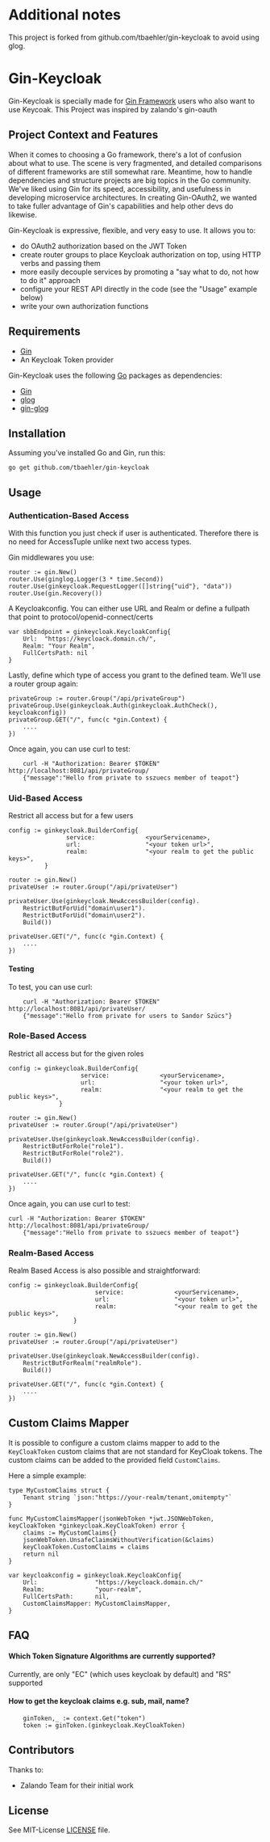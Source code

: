 #   Additional notes
This project is forked from github.com/tbaehler/gin-keycloak to avoid using glog.

# Gin-Keycloak

Gin-Keycloak is specially made for [Gin Framework](https://github.com/gin-gonic/gin)
users who also want to use Keycoak.
This Project was inspired by zalando's gin-oauth

## Project Context and Features

When it comes to choosing a Go framework, there's a lot of confusion
about what to use. The scene is very fragmented, and detailed
comparisons of different frameworks are still somewhat rare. Meantime,
how to handle dependencies and structure projects are big topics in
the Go community. We've liked using Gin for its speed,
accessibility, and usefulness in developing microservice
architectures. In creating Gin-OAuth2, we wanted to take fuller
advantage of Gin's capabilities and help other devs do likewise.

Gin-Keycloak is expressive, flexible, and very easy to use. It allows you to:
- do OAuth2 authorization based on the JWT Token
- create router groups to place Keycloak authorization on top, using HTTP verbs and passing them
- more easily decouple services by promoting a "say what to do, not how to do it" approach
- configure your REST API directly in the code (see the "Usage" example below)
- write your own authorization functions

## Requirements

- [Gin](https://github.com/gin-gonic/gin)
- An Keycloak Token provider

Gin-Keycloak uses the following [Go](https://golang.org/) packages as
dependencies:

* [Gin](https://github.com/gin-gonic/gin)
* [glog](https://github.com/golang/glog)
* [gin-glog](https://github.com/szuecs/gin-glog)

## Installation

Assuming you've installed Go and Gin, run this:

    go get github.com/tbaehler/gin-keycloak

## Usage

### Authentication-Based Access

With this function you just check if user is authenticated. Therefore there is no need for AccessTuple unlike next two access types.

Gin middlewares you use:

    router := gin.New()
    router.Use(ginglog.Logger(3 * time.Second))
    router.Use(ginkeycloak.RequestLogger([]string{"uid"}, "data"))
    router.Use(gin.Recovery())

A Keycloakconfig. You can either use URL and Realm or define a fullpath that point to protocol/openid-connect/certs

    var sbbEndpoint = ginkeycloak.KeycloakConfig{
        Url:  "https://keycloack.domain.ch/",
        Realm: "Your Realm",
        FullCertsPath: nil
    }

Lastly, define which type of access you grant to the defined
team. We'll use a router group again:


    privateGroup := router.Group("/api/privateGroup")
    privateGroup.Use(ginkeycloak.Auth(ginkeycloak.AuthCheck(), keycloakconfig))
    privateGroup.GET("/", func(c *gin.Context) {
    	....
    })

Once again, you can use curl to test:

        curl -H "Authorization: Bearer $TOKEN" http://localhost:8081/api/privateGroup/
        {"message":"Hello from private to sszuecs member of teapot"}


### Uid-Based Access

Restrict all access but for a few users

    config := ginkeycloak.BuilderConfig{
              		service:              <yourServicename>,
              		url:                  "<your token url>",
              		realm:                "<your realm to get the public keys>",
              }

    router := gin.New()
    privateUser := router.Group("/api/privateUser")

    privateUser.Use(ginkeycloak.NewAccessBuilder(config).
        RestrictButForUid("domain\user1").
        RestrictButForUid("domain\user2").
        Build())

    privateUser.GET("/", func(c *gin.Context) {
    	....
    })

#### Testing

To test, you can use curl:

        curl -H "Authorization: Bearer $TOKEN" http://localhost:8081/api/privateUser/
        {"message":"Hello from private for users to Sandor Szücs"}

### Role-Based Access

Restrict all access but for the given roles


    config := ginkeycloak.BuilderConfig{
                  		service:              <yourServicename>,
                  		url:                  "<your token url>",
                  		realm:                "<your realm to get the public keys>",
                  }

    router := gin.New()
    privateUser := router.Group("/api/privateUser")

    privateUser.Use(ginkeycloak.NewAccessBuilder(config).
        RestrictButForRole("role1").
        RestrictButForRole("role2").
        Build())

    privateUser.GET("/", func(c *gin.Context) {
    	....
    })

Once again, you can use curl to test:

    curl -H "Authorization: Bearer $TOKEN" http://localhost:8081/api/privateGroup/
        {"message":"Hello from private to sszuecs member of teapot"}

### Realm-Based Access

Realm Based Access is also possible and straightforward:


    config := ginkeycloak.BuilderConfig{
                      		service:              <yourServicename>,
                      		url:                  "<your token url>",
                      		realm:                "<your realm to get the public keys>",
                      }

    router := gin.New()
    privateUser := router.Group("/api/privateUser")

    privateUser.Use(ginkeycloak.NewAccessBuilder(config).
        RestrictButForRealm("realmRole").
        Build())

    privateUser.GET("/", func(c *gin.Context) {
    	....
    })


## Custom Claims Mapper

It is possible to configure a custom claims mapper to add to the `KeyCloakToken` custom claims that are not standard for KeyCloak tokens. The custom claims can be added to the provided field `CustomClaims`.

Here a simple example:

    type MyCustomClaims struct {
        Tenant string `json:"https://your-realm/tenant,omitempty"`
    }

    func MyCustomClaimsMapper(jsonWebToken *jwt.JSONWebToken, keyCloakToken *ginkeycloak.KeyCloakToken) error {
        claims := MyCustomClaims{}
        jsonWebToken.UnsafeClaimsWithoutVerification(&claims)
        keyCloakToken.CustomClaims = claims
        return nil
    }

    var keycloakconfig = ginkeycloak.KeycloakConfig{
        Url:                "https://keycloack.domain.ch/"
        Realm:              "your-realm",
        FullCertsPath:      nil,
        CustomClaimsMapper: MyCustomClaimsMapper,
    }

## FAQ

#### Which Token Signature Algorithms are currently supported?
Currently, are only "EC" (which uses keycloak by default) and "RS" supported

#### How to get the keycloak claims e.g. sub, mail, name?

        ginToken,_ := context.Get("token")
        token := ginToken.(ginkeycloak.KeyCloakToken)


## Contributors

Thanks to:

- Zalando Team for their initial work

## License

See MIT-License [LICENSE](LICENSE) file.
